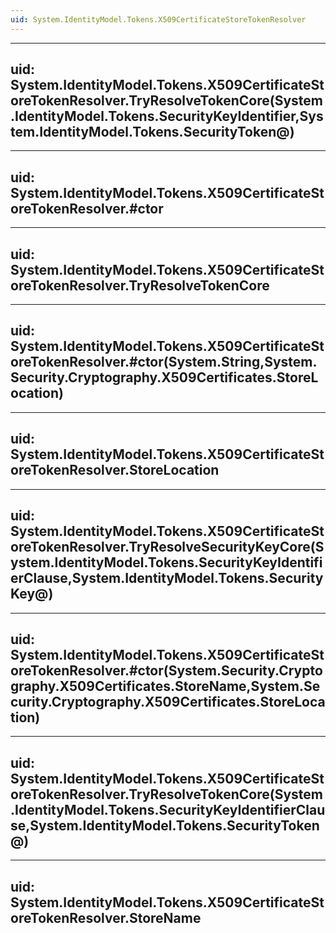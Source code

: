 ```yaml
---
uid: System.IdentityModel.Tokens.X509CertificateStoreTokenResolver
---
```


---
uid: System.IdentityModel.Tokens.X509CertificateStoreTokenResolver.TryResolveTokenCore(System.IdentityModel.Tokens.SecurityKeyIdentifier,System.IdentityModel.Tokens.SecurityToken@)
---

---
uid: System.IdentityModel.Tokens.X509CertificateStoreTokenResolver.#ctor
---

---
uid: System.IdentityModel.Tokens.X509CertificateStoreTokenResolver.TryResolveTokenCore
---

---
uid: System.IdentityModel.Tokens.X509CertificateStoreTokenResolver.#ctor(System.String,System.Security.Cryptography.X509Certificates.StoreLocation)
---

---
uid: System.IdentityModel.Tokens.X509CertificateStoreTokenResolver.StoreLocation
---

---
uid: System.IdentityModel.Tokens.X509CertificateStoreTokenResolver.TryResolveSecurityKeyCore(System.IdentityModel.Tokens.SecurityKeyIdentifierClause,System.IdentityModel.Tokens.SecurityKey@)
---

---
uid: System.IdentityModel.Tokens.X509CertificateStoreTokenResolver.#ctor(System.Security.Cryptography.X509Certificates.StoreName,System.Security.Cryptography.X509Certificates.StoreLocation)
---

---
uid: System.IdentityModel.Tokens.X509CertificateStoreTokenResolver.TryResolveTokenCore(System.IdentityModel.Tokens.SecurityKeyIdentifierClause,System.IdentityModel.Tokens.SecurityToken@)
---

---
uid: System.IdentityModel.Tokens.X509CertificateStoreTokenResolver.StoreName
---
